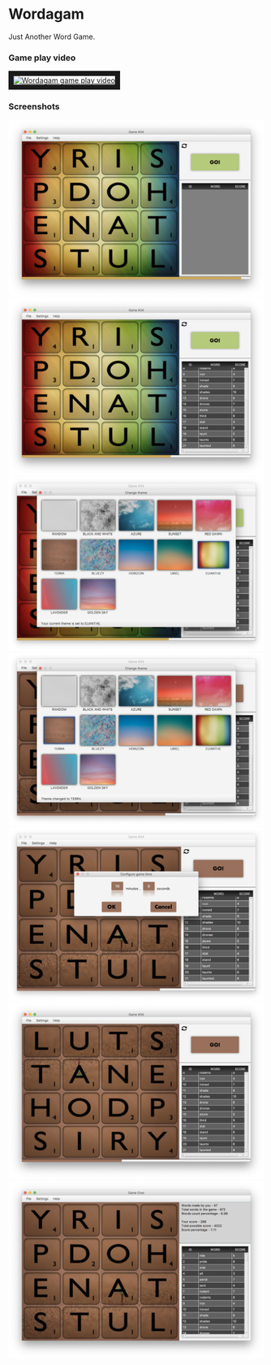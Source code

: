 # Wordagam

Just Another Word Game.

### Game play video

<a href="http://www.youtube.com/watch?feature=player_embedded&v=6NQFCw_t_dU
" target="_blank"><img src="http://img.youtube.com/vi/6NQFCw_t_dU/0.jpg" 
alt="Wordagam game play video" width="240" height="180" border="10" /></a>


### Screenshots

![Screenshot 1](screenshots/1.png)
![Screenshot 2](screenshots/2.png)
![Screenshot 3](screenshots/3.png)
![Screenshot 4](screenshots/4.png)
![Screenshot 5](screenshots/5.png)
![Screenshot 6](screenshots/6.png)
![Screenshot 7](screenshots/7.png)


